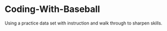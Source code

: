 # Coding-With-Baseball
Using a practice data set with instruction and walk through to sharpen skills. 
